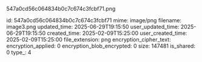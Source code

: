 547a0cd56c064834b0c7c674c3fcbf71.png

id: 547a0cd56c064834b0c7c674c3fcbf71
mime: image/png
filename: image3.png
updated_time: 2025-06-29T19:15:50
user_updated_time: 2025-06-29T19:15:50
created_time: 2025-02-09T15:25:00
user_created_time: 2025-02-09T15:25:00
file_extension: png
encryption_cipher_text: 
encryption_applied: 0
encryption_blob_encrypted: 0
size: 147481
is_shared: 0
type_: 4